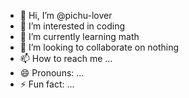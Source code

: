 - 👋 Hi, I’m @pichu-lover
- 👀 I’m interested in coding
- 🌱 I’m currently learning math
- 💞️ I’m looking to collaborate on nothing
- 📫 How to reach me ...
- 😄 Pronouns: ...
- ⚡ Fun fact: ...

<!---
pichu-lover/pichu-lover is a ✨ special ✨ repository because its `README.md` (this file) appears on your GitHub profile.
You can click the Preview link to take a look at your changes.
--->
